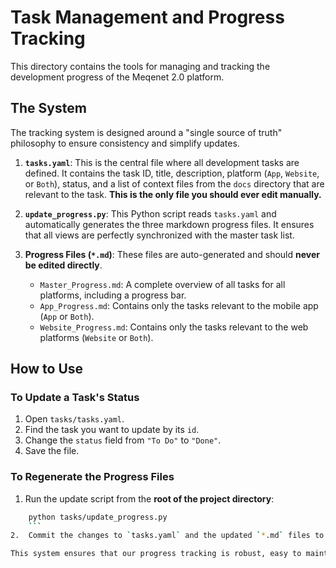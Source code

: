# Task Management and Progress Tracking

This directory contains the tools for managing and tracking the development progress of the Meqenet
2.0 platform.

## The System

The tracking system is designed around a "single source of truth" philosophy to ensure consistency
and simplify updates.

1.  **`tasks.yaml`**: This is the central file where all development tasks are defined. It contains
    the task ID, title, description, platform (`App`, `Website`, or `Both`), status, and a list of
    context files from the `docs` directory that are relevant to the task. **This is the only file
    you should ever edit manually.**

2.  **`update_progress.py`**: This Python script reads `tasks.yaml` and automatically generates the
    three markdown progress files. It ensures that all views are perfectly synchronized with the
    master task list.

3.  **Progress Files (`*.md`)**: These files are auto-generated and should **never be edited
    directly**.
    - `Master_Progress.md`: A complete overview of all tasks for all platforms, including a progress
      bar.
    - `App_Progress.md`: Contains only the tasks relevant to the mobile app (`App` or `Both`).
    - `Website_Progress.md`: Contains only the tasks relevant to the web platforms (`Website` or
      `Both`).

## How to Use

### To Update a Task's Status

1.  Open `tasks/tasks.yaml`.
2.  Find the task you want to update by its `id`.
3.  Change the `status` field from `"To Do"` to `"Done"`.
4.  Save the file.

### To Regenerate the Progress Files

1.  Run the update script from the **root of the project directory**:

````bash
    python tasks/update_progress.py
    ```
2.  Commit the changes to `tasks.yaml` and the updated `*.md` files to Git.

This system ensures that our progress tracking is robust, easy to maintain, and provides clear, context-rich information for both human developers and the AI coding assistant.
````
